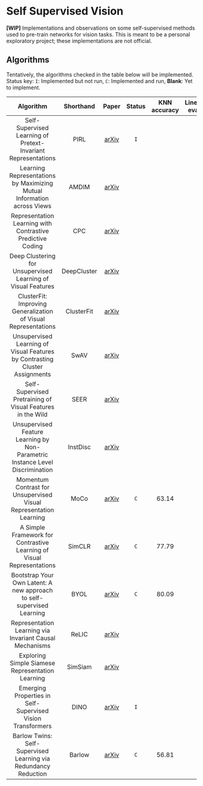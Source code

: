 # Self Supervised Vision
**\[WIP\]** Implementations and observations on some self-supervised methods used to pre-train networks for vision tasks. This is meant to be a personal exploratory project; these implementations are not official.

## Algorithms
Tentatively, the algorithms checked in the table below will be implemented. Status key: `I`: Implemented but not run, `C`: Implemented and run, **Blank**: Yet to implement.

|                                   Algorithm                                   |  Shorthand  |                     Paper                     | Status | KNN accuracy | Linear eval |
|:-----------------------------------------------------------------------------:|:-----------:|:---------------------------------------------:|:------:|:------------:|:-----------:|
| Self-Supervised Learning of Pretext-Invariant Representations                 |     PIRL    |   [arXiv](https://arxiv.org/abs/1912.01991)   |  `I`   |              |             |
| Learning Representations by Maximizing Mutual Information across Views        |    AMDIM    |   [arXiv](https://arxiv.org/abs/1906.00910)   |        |              |             | 
| Representation Learning with Contrastive Predictive Coding                    |     CPC     |   [arXiv](https://arxiv.org/abs/1807.03748)   |        |              |             | 
| Deep Clustering for Unsupervised Learning of Visual Features                  | DeepCluster |   [arXiv](https://arxiv.org/abs/1807.05520)   |        |              |             | 
| ClusterFit: Improving Generalization of Visual Representations                |  ClusterFit |   [arXiv](https://arxiv.org/abs/1912.03330)   |        |              |             | 
| Unsupervised Learning of Visual Features by Contrasting Cluster Assignments   |     SwAV    |   [arXiv](https://arxiv.org/abs/2006.09882)   |        |              |             | 
| Self-Supervised Pretraining of Visual Features in the Wild                    |     SEER    |   [arXiv](https://arxiv.org/abs/2103.01988)   |        |              |             | 
| Unsupervised Feature Learning by Non-Parametric Instance Level Discrimination |   InstDisc  |   [arXiv](https://arxiv.org/abs/1805.01978)   |        |              |             | 
| Momentum Contrast for Unsupervised Visual Representation Learning             |     MoCo    |   [arXiv](https://arxiv.org/abs/1911.05722)   |  `C`   |    63.14     |             | 
| A Simple Framework for Contrastive Learning of Visual Representations         |    SimCLR   |   [arXiv](https://arxiv.org/abs/2002.05709)   |  `C`   |    77.79     |             | 
| Bootstrap Your Own Latent: A new approach to self-supervised Learning         |     BYOL    |   [arXiv](https://arxiv.org/abs/2006.07733)   |  `C`   |    80.09     |             | 
| Representation Learning via Invariant Causal Mechanisms                       |    ReLIC    |   [arXiv](https://arxiv.org/abs/2010.07922)   |        |              |             | 
| Exploring Simple Siamese Representation Learning                              |   SimSiam   |   [arXiv](https://arxiv.org/abs/2011.10566)   |        |              |             | 
| Emerging Properties in Self-Supervised Vision Transformers                    |     DINO    |   [arXiv](https://arxiv.org/abs/2104.14294)   |  `I`   |              |             | 
| Barlow Twins: Self-Supervised Learning via Redundancy Reduction               |    Barlow   |   [arXiv](https://arxiv.org/abs/2103.03230)   |  `C`   |    56.81     |             | 